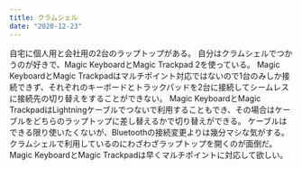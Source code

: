 ```yaml
---
title: クラムシェル
date: "2020-12-23"
---
```


自宅に個人用と会社用の2台のラップトップがある。
自分はクラムシェルでつかうのが好きで、Magic KeyboardとMagic Trackpad 2を使っている。
Magic KeyboardとMagic Trackpadはマルチポイント対応ではないので1台のみしか接続できず、それぞれのキーボードとトラックパッドを2台に接続してシームレスに接続先の切り替えをすることができない。
Magic KeyboardとMagic TrackpadはLightningケーブルでつないで利用することもでき、その場合はケーブルをどちらのラップトップに差し替えるかで切り替えができる。
ケーブルはできる限り使いたくないが、Bluetoothの接続変更よりは幾分マシな気がする。クラムシェルで利用しているのにわざわざラップトップを開くのが面倒だ。
Magic KeyboardとMagic Trackpadは早くマルチポイントに対応して欲しい。